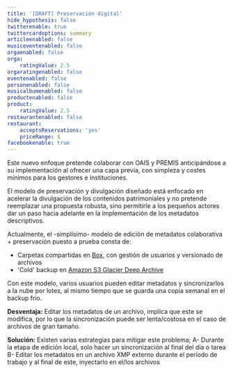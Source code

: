 ```yaml
---
title: '[DRAFT] Preservación digital'
hide_hypothesis: false
twitterenable: true
twittercardoptions: summary
articleenabled: false
musiceventenabled: false
orgaenabled: false
orga:
    ratingValue: 2.5
orgaratingenabled: false
eventenabled: false
personenabled: false
musicalbumenabled: false
productenabled: false
product:
    ratingValue: 2.5
restaurantenabled: false
restaurant:
    acceptsReservations: 'yes'
    priceRange: $
facebookenable: true
---
```


Este nuevo enfoque pretende colaborar con OAIS y PREMIS anticipándose a su implementación al ofrecer una capa previa, con simpleza y costes mínimos para los gestores e instituciones.

El modelo de preservación y divulgación diseñado está enfocado en acelerar la divulgación de los contenidos patrimoniales y no pretende reemplazar una propuesta robusta, sino permitirle a los pequeños actores dar un paso hacia adelante en la implementación de los metadatos descriptivos.

Actualmente, el -simplísimo- modelo de edición de metadatos colaborativa + preservación puesto a prueba consta de:

- Carpetas compartidas en [Box](https://www.box.com/), con gestión de usuarios y versionado de archivos
- 'Cold' backup en [Amazon S3 Glacier Deep Archive](https://aws.amazon.com/es/s3/glacier/)

Con este modelo, varios usuarios pueden editar metadatos y sincronizarlos a la nube por lotes, al mismo tiempo que se guarda una copia semanal en el backup frio.

**Desventaja:** Editar los metadatos de un archivo, implica que este se modifica, por lo que la sincronización puede ser lenta/costosa en el caso de archivos de gran tamaño.

**Solución:** Existen varias estrategias para mitigar este problema;
A- Durante la etapa de edición local, solo hacer un sincronización al final del día o tarea
B- Editar los metadatos en un archivo XMP externo durante el período de trabajo y al final de este, inyectarlo en el/los archivos
